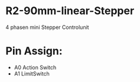# R2-90mm-linear-Stepper
 4 phasen mini Stepper Controlunit
# Pin Assign:

- A0  Action Switch
- A1  LimitSwitch


